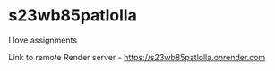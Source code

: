 # s23wb85patlolla

I love assignments

Link to remote Render server - https://s23wb85patlolla.onrender.com 
